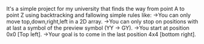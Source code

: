 It's a simple project for my university that finds the way from point A to point Z using backtracking and fallowing simple rules like: 
->You can only move top,down,right,left in a 2D array.
->You can only stop on positions with at last a symbol of the preview symbol (YY -> GY).
->You start at position 0x0 [Top left].
->Your goal is to come in the last position 4x4 [bottom right].
